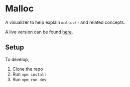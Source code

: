 # Malloc

A visualizer to help explain `malloc()` and related concepts.

A live version can be found [here](https://josh-audio.github.io/malloc).

## Setup

To develop,

1. Clone the repo
2. Run `npm install`
3. Run `npm run dev`
